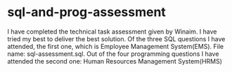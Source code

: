 # sql-and-prog-assessment
I have completed the technical task assessment given by Winaim. I have tried my best to deliver the best solution.
Of the three SQL questions I have attended, the first one, which is Employee Management System(EMS). File name: sql-assessment.sql.
Out of the four programming questions I have attended the second one: Human Resources Management System(HRMS) 
